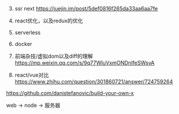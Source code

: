 3. ssr next https://juejin.im/post/5def0816f265da33aa6aa7fe

5. react优化，以及redux的优化

6. serverless

7. docker
 
8. 前端杂技/虚拟dom以及diff的理解
https://mp.weixin.qq.com/s/9q77WluVxmONDnlfeSWsvA

9. react/vue对比
https://www.zhihu.com/question/301860721/answer/724759264


https://github.com/danistefanovic/build-your-own-x

web -> node -> 服务器